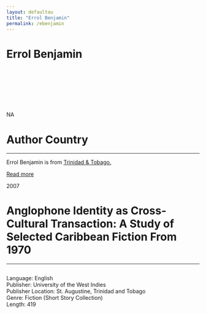 ```yaml
---
layout: defaultau
title: "Errol Benjamin"
permalink: /ebenjamin
---
```

<!-- partial:index.partial.html -->
<div class="content">
    <h1>Errol Benjamin</h1>
    <div class="quote">
        <div><img src="" class="logo"></div>
    </div>
    <div class="timeline">
        <div style="padding-bottom:100px;"></div>
        <div class="block">
            <div class="date right"><p class="right"> NA </p></div>
            <div class="dot"></div>
            <div class="left first">
            <div class="author_country">
                <h1>Author Country</h1><hr>
          <div class="aclocation">  <p>Errol Benjamin is from <a href="http://localhost:4000/3">Trinidad & Tobago.</a></p> </div>
              <div class="acreadmore">  <a href="" target="_blank">Read more</a> </div>
            </div>
            </div>
        </div>
        <div class="block">
            <div class="date left"><p class="left">2007</p></div>
            <div class="dot"></div>
            <div class="right">
                <h1>Anglophone Identity as Cross-Cultural Transaction: A Study of Selected Caribbean Fiction From 1970</h1><hr>
                <p><img src=""></p>
                <p>
                Language: English<br>
				Publisher: University of the West Indies<br>
				Publisher Location: St. Augustine, Trinidad and Tobago<br>
				Genre: Fiction (Short Story Collection)<br>
				Length: 419
                </p>
            </div>
        </div>
